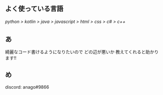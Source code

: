 ## よく使っている言語
###### python > kotlin > java > javascript > html > css > c# > c++

## あ
綺麗なコード書けるようになりたいので どの辺が悪いか 教えてくれると助かります!!  

## め
discord: anago#9866
